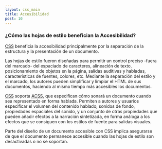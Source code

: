 ```yaml
---
layout: css_main
title: Accesibilidad
post: 10
---
```

<h3>¿C&oacute;mo las hojas de estilo benefician la Accesibilidad?</h3>
<p><abbr title="Hojas de estilo en cascada">CSS</abbr> beneficia la accesibilidad principalmente por la separaci&oacute;n de la estructura y la presentaci&oacute;n de un documento.</p>
<p>Las hojas de estilo fueron diseñadas para permitir un control preciso -fuera del marcado- del espaciado de caracteres, alineaci&oacute;n de texto, posicionamiento de objetos en la p&aacute;gina, salidas auditivas y habladas, caracter&iacute;sticas de fuentes, colores, etc. Mediante la separaci&oacute;n del estilo y el marcado, los autores pueden simplificar y limpiar el HTML de sus documentos, haciendo al mismo tiempo m&aacute;s accesibles los documentos.</p>
<p><abbr title="Hojas de estilo en cascada">CSS</abbr> soporta <abbr title="Hojas de estilo auditivas">ACSS</abbr>, que especifican c&oacute;mo sonar&aacute; un documento cuando sea representado en forma hablada. Permiten a autores y usuarios especificar el volumen del contenido hablado, sonidos de fondo, propiedades espaciales del sonido, y un conjunto de otras propiedades que pueden añadir efectos a la narraci&oacute;n sintetizada, en forma an&aacute;loga a los efectos que se consiguen con los estilos de fuente para salidas visuales.</p>
<p>Parte del diseño de un documento accesible con CSS implica asegurarse de que el documento permanece accesible cuando las hojas de estilo son desactivadas o no se soportan.</p>
